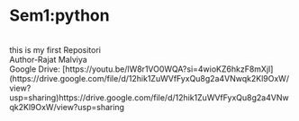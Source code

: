 # Sem1:python
<br>
this is my first Repositori
<br>
Author-Rajat Malviya 
<br>
Google Drive: [https://youtu.be/lW8r1VO0WQA?si=4wioKZ6hkzF8mXjl](https://drive.google.com/file/d/12hik1ZuWVfFyxQu8g2a4VNwqk2Kl9OxW/view?usp=sharing)https://drive.google.com/file/d/12hik1ZuWVfFyxQu8g2a4VNwqk2Kl9OxW/view?usp=sharing
